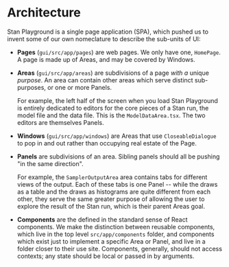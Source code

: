 <!-- https://matklad.github.io/2021/02/06/ARCHITECTURE.md.html -->

# Architecture

Stan Playground is a single page application (SPA), which pushed us
to invent some of our own nomeclature to describe the sub-units of UI:

- **Pages** (`gui/src/app/pages`) are web pages. We only have one, `HomePage`.
  A page is made up of Areas, and may be covered by Windows.

- **Areas** (`gui/src/app/areas`) are subdivisions of a page _with a_ unique
  _purpose_. An area can contain other areas which serve distinct sub-purposes,
  or one or more Panels.

  For example, the left half of the screen when you load Stan Playground
  is entirely dedicated to editors for the core pieces of a Stan run, the
  model file and the data file. This is the `ModelDataArea.tsx`. The two
  editors are themselves Panels.

- **Windows** (`gui/src/app/windows`) are Areas that use `CloseableDialogue`
  to pop in and out rather than occupying real estate of the Page.

- **Panels** are subdivisions of an area. Sibling panels should all be pushing
  "in the same direction".

  For example, the `SamplerOutputArea` area contains tabs for different views of the output.
  Each of these tabs is one Panel -- while the draws as a table and the draws as
  histograms are quite different from each other, they serve the same greater purpose
  of allowing the user to explore the result of the Stan run, which is their parent Areas
  goal.

- **Components** are the defined in the standard sense of React components. We make the distinction
  between reusable components, which live in the top level `src/app/components` folder, and
  components which exist just to implement a specific Area or Panel, and live in a folder closer
  to their use site.
  Components, generally, should not access contexts; any state should be local or passed in by arguments.
